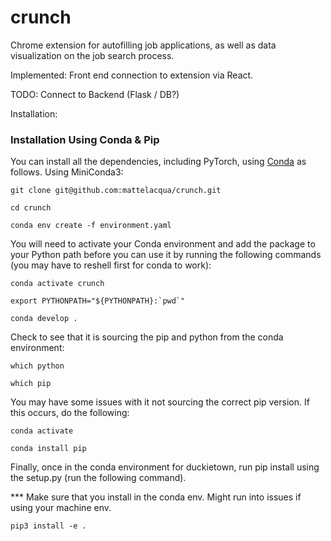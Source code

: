 # crunch
Chrome extension for autofilling job applications, as well as data visualization on the job search process.

Implemented: Front end connection to extension via React. 

TODO:
Connect to Backend (Flask / DB?)


Installation:
### Installation Using Conda & Pip <a name="conda_pip"></a>

You can install all the dependencies, including PyTorch, using [Conda](https://docs.conda.io/en/latest/miniconda.html) as follows. Using MiniConda3:

```
git clone git@github.com:mattelacqua/crunch.git
```

```
cd crunch 
```

```
conda env create -f environment.yaml
```

You will need to activate your Conda environment and add the package to your Python path before you can use it
by running the following commands (you may have to reshell first for conda to work):

```
conda activate crunch
```
```
export PYTHONPATH="${PYTHONPATH}:`pwd`"
```
```
conda develop .
```

Check to see that it is sourcing the pip and python from the conda environment:

```
which python
```
```
which pip
```

You may have some issues with it not sourcing the correct pip version. If this occurs, do the following:

```
conda activate
```
```
conda install pip
```

Finally, once in the conda environment for duckietown, run pip install using the setup.py (run the following command).

*** Make sure that you install in the conda env. Might run into issues if using your machine env. 

```
pip3 install -e .
```